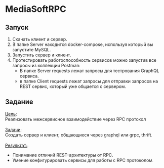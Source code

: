 # MediaSoftRPC
## Запуск
1. Скачать клиент и сервер.
2. В папке Server находится docker-compose, используя который вы запустите MySQL.
3. Запустить сервер и клиент.
4. Протестировать работоспособность сервисов можно запустив все запросы из коллекции Postman:
   + В папке Server requests лежат запросы для тестрования GraphQL сервиса.
   + в папке Client requests лежат запросы для отправки запросов на REST сервис, который уже общается с сервером.

## Задание
<ins>Цель</ins>:<br>
Реализовать межсервисное взаимодействие через RPC протокол <br><br>
<ins>Задачи</ins>:<br>
Создать сервер и клиент, общающиеся через graphql или grpc, thrift. <br><br>
<ins>Результат:</ins>:<br> 
- Понимание отличий REST-архитектуры от RPC.
- Умение конфигурировать сервисы для работы с RPC протоколом.

